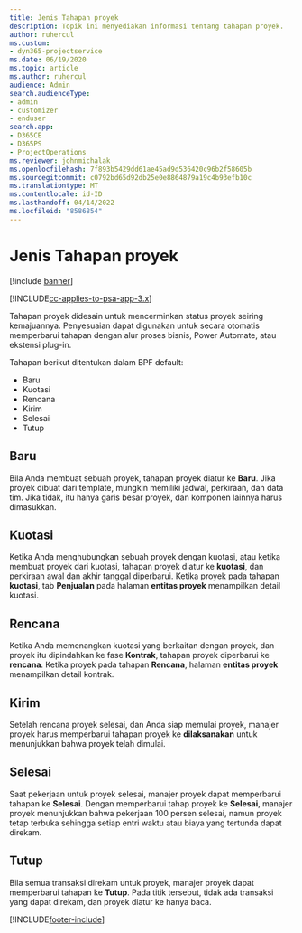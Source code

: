 ```yaml
---
title: Jenis Tahapan proyek
description: Topik ini menyediakan informasi tentang tahapan proyek.
author: ruhercul
ms.custom:
- dyn365-projectservice
ms.date: 06/19/2020
ms.topic: article
ms.author: ruhercul
audience: Admin
search.audienceType:
- admin
- customizer
- enduser
search.app:
- D365CE
- D365PS
- ProjectOperations
ms.reviewer: johnmichalak
ms.openlocfilehash: 7f893b5429dd61ae45ad9d536420c96b2f58605b
ms.sourcegitcommit: c0792bd65d92db25e0e8864879a19c4b93efb10c
ms.translationtype: MT
ms.contentlocale: id-ID
ms.lasthandoff: 04/14/2022
ms.locfileid: "8586854"
---
```

# <a name="project-stage-types"></a>Jenis Tahapan proyek 

[!include [banner](../includes/psa-now-project-operations.md)]

[!INCLUDE[cc-applies-to-psa-app-3.x](../includes/cc-applies-to-psa-app-3x.md)]

Tahapan proyek didesain untuk mencerminkan status proyek seiring kemajuannya. Penyesuaian dapat digunakan untuk secara otomatis memperbarui tahapan dengan alur proses bisnis, Power Automate, atau ekstensi plug-in.

Tahapan berikut ditentukan dalam BPF default:

- Baru
- Kuotasi
- Rencana
- Kirim
- Selesai
- Tutup 

## <a name="new"></a>Baru

Bila Anda membuat sebuah proyek, tahapan proyek diatur ke **Baru**. Jika proyek dibuat dari template, mungkin memiliki jadwal, perkiraan, dan data tim. Jika tidak, itu hanya garis besar proyek, dan komponen lainnya harus dimasukkan.

## <a name="quote"></a>Kuotasi

Ketika Anda menghubungkan sebuah proyek dengan kuotasi, atau ketika membuat proyek dari kuotasi, tahapan proyek diatur ke **kuotasi**, dan perkiraan awal dan akhir tanggal diperbarui. Ketika proyek pada tahapan **kuotasi**, tab **Penjualan** pada halaman **entitas proyek** menampilkan detail kuotasi.

## <a name="plan"></a>Rencana

Ketika Anda memenangkan kuotasi yang berkaitan dengan proyek, dan proyek itu dipindahkan ke fase **Kontrak**, tahapan proyek diperbarui ke **rencana**. Ketika proyek pada tahapan **Rencana**, halaman **entitas proyek** menampilkan detail kontrak.

## <a name="deliver"></a>Kirim

Setelah rencana proyek selesai, dan Anda siap memulai proyek, manajer proyek harus memperbarui tahapan proyek ke **dilaksanakan** untuk menunjukkan bahwa proyek telah dimulai.

## <a name="complete"></a>Selesai 

Saat pekerjaan untuk proyek selesai, manajer proyek dapat memperbarui tahapan ke **Selesai**. Dengan memperbarui tahap proyek ke **Selesai**, manajer proyek menunjukkan bahwa pekerjaan 100 persen selesai, namun proyek tetap terbuka sehingga setiap entri waktu atau biaya yang tertunda dapat direkam.

## <a name="close"></a>Tutup

Bila semua transaksi direkam untuk proyek, manajer proyek dapat memperbarui tahapan ke **Tutup**. Pada titik tersebut, tidak ada transaksi yang dapat direkam, dan proyek diatur ke hanya baca.


[!INCLUDE[footer-include](../includes/footer-banner.md)]
